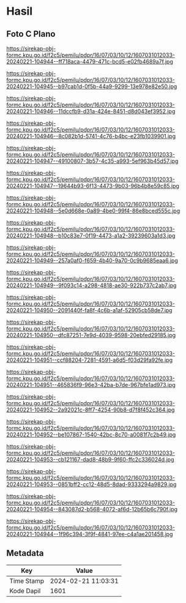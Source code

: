 # Hasil

## Foto C Plano

https://sirekap-obj-formc.kpu.go.id/f2c5/pemilu/pdpr/16/07/03/10/12/1607031012033-20240221-104944--ff718aca-4479-471c-bcd5-e02fb4689a7f.jpg

https://sirekap-obj-formc.kpu.go.id/f2c5/pemilu/pdpr/16/07/03/10/12/1607031012033-20240221-104945--b97cab1d-0f5b-44a9-9299-13e978e82e50.jpg

https://sirekap-obj-formc.kpu.go.id/f2c5/pemilu/pdpr/16/07/03/10/12/1607031012033-20240221-104946--11dccfb9-d31a-424e-8451-d8d043ef3952.jpg

https://sirekap-obj-formc.kpu.go.id/f2c5/pemilu/pdpr/16/07/03/10/12/1607031012033-20240221-104946--8c082b1d-5741-4c76-b4bc-e23fb1039901.jpg

https://sirekap-obj-formc.kpu.go.id/f2c5/pemilu/pdpr/16/07/03/10/12/1607031012033-20240221-104947--49100807-3b57-4c35-a993-5ef963b45d57.jpg

https://sirekap-obj-formc.kpu.go.id/f2c5/pemilu/pdpr/16/07/03/10/12/1607031012033-20240221-104947--19644b93-6f13-4473-9b03-96b4b8e59c85.jpg

https://sirekap-obj-formc.kpu.go.id/f2c5/pemilu/pdpr/16/07/03/10/12/1607031012033-20240221-104948--5e0d668e-0a89-4be0-99f4-86e8bced555c.jpg

https://sirekap-obj-formc.kpu.go.id/f2c5/pemilu/pdpr/16/07/03/10/12/1607031012033-20240221-104948--b10c83e7-0f19-4473-a1a2-39239603a1d3.jpg

https://sirekap-obj-formc.kpu.go.id/f2c5/pemilu/pdpr/16/07/03/10/12/1607031012033-20240221-104949--257a0af0-f659-4b40-9a70-0c9b9685eaa6.jpg

https://sirekap-obj-formc.kpu.go.id/f2c5/pemilu/pdpr/16/07/03/10/12/1607031012033-20240221-104949--9f093c14-a298-4818-ae30-922b737c2ab7.jpg

https://sirekap-obj-formc.kpu.go.id/f2c5/pemilu/pdpr/16/07/03/10/12/1607031012033-20240221-104950--2091440f-fa8f-4c6b-a1af-52905cb58de7.jpg

https://sirekap-obj-formc.kpu.go.id/f2c5/pemilu/pdpr/16/07/03/10/12/1607031012033-20240221-104950--dfc87251-7e9d-4039-9598-20ebfed29185.jpg

https://sirekap-obj-formc.kpu.go.id/f2c5/pemilu/pdpr/16/07/03/10/12/1607031012033-20240221-104951--ccf88204-7281-4591-a6d5-f03d29fa92fe.jpg

https://sirekap-obj-formc.kpu.go.id/f2c5/pemilu/pdpr/16/07/03/10/12/1607031012033-20240221-104951--465836f9-96e3-42ba-b7de-967bfe1ad973.jpg

https://sirekap-obj-formc.kpu.go.id/f2c5/pemilu/pdpr/16/07/03/10/12/1607031012033-20240221-104952--2a92021c-8ff7-4254-90b8-d7f8f452c364.jpg

https://sirekap-obj-formc.kpu.go.id/f2c5/pemilu/pdpr/16/07/03/10/12/1607031012033-20240221-104952--be107867-1540-42bc-8c70-a0081f7c2b49.jpg

https://sirekap-obj-formc.kpu.go.id/f2c5/pemilu/pdpr/16/07/03/10/12/1607031012033-20240221-104953--cb121167-dad8-48b9-9f60-ffc2c336024d.jpg

https://sirekap-obj-formc.kpu.go.id/f2c5/pemilu/pdpr/16/07/03/10/12/1607031012033-20240221-104953--0851bff2-cc12-48d5-8dad-9333294a9829.jpg

https://sirekap-obj-formc.kpu.go.id/f2c5/pemilu/pdpr/16/07/03/10/12/1607031012033-20240221-104954--843087d2-b568-4072-af6d-12b65b6c790f.jpg

https://sirekap-obj-formc.kpu.go.id/f2c5/pemilu/pdpr/16/07/03/10/12/1607031012033-20240221-104944--1f96c394-3f9f-4841-97ee-c4a1ae201458.jpg


## Metadata

| Key        | Value               |
| ---------- | ------------------- |
| Time Stamp | 2024-02-21 11:03:31 |
| Kode Dapil | 1601                |



